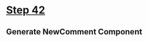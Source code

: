 # [Step 42](https://github.com/kamilkisiela/GitHunt-Lite-Angular/tree/step42)

## Generate NewComment Component

